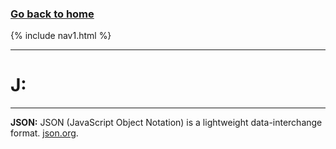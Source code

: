 ### **[Go back to home](https://ironrico.github.io/TestGlossary/)**

{% include nav1.html %}
___

# **J:** 
___

**JSON:**
JSON (JavaScript Object Notation) is a lightweight data-interchange format. [json.org](json.org).
